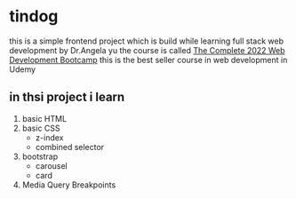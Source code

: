 # tindog
this is a simple frontend project which is build while learning full stack web development by Dr.Angela yu the course is called [The Complete 2022 Web Development Bootcamp](https://www.udemy.com/course/the-complete-web-development-bootcamp/) this is the best seller course in web development in Udemy

## in thsi project i learn
1. basic HTML
2. basic CSS
    - z-index
    - combined selector
3. bootstrap
    - carousel
    - card
4. Media Query Breakpoints
